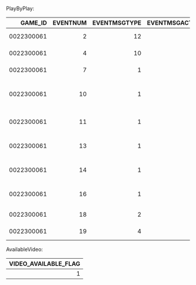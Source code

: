 PlayByPlay:

|    GAME_ID |   EVENTNUM |   EVENTMSGTYPE |   EVENTMSGACTIONTYPE |   PERIOD | WCTIMESTRING   | PCTIMESTRING   | HOMEDESCRIPTION                                            | NEUTRALDESCRIPTION                | VISITORDESCRIPTION                             | SCORE   | SCOREMARGIN   |   PERSON1TYPE |   PLAYER1_ID | PLAYER1_NAME     |   PLAYER1_TEAM_ID | PLAYER1_TEAM_CITY   | PLAYER1_TEAM_NICKNAME   | PLAYER1_TEAM_ABBREVIATION   |   PERSON2TYPE |   PLAYER2_ID | PLAYER2_NAME     |   PLAYER2_TEAM_ID | PLAYER2_TEAM_CITY   | PLAYER2_TEAM_NICKNAME   | PLAYER2_TEAM_ABBREVIATION   |   PERSON3TYPE |   PLAYER3_ID | PLAYER3_NAME   |   PLAYER3_TEAM_ID | PLAYER3_TEAM_CITY   | PLAYER3_TEAM_NICKNAME   | PLAYER3_TEAM_ABBREVIATION   |   VIDEO_AVAILABLE_FLAG |
|-----------:|-----------:|---------------:|---------------------:|---------:|:---------------|:---------------|:-----------------------------------------------------------|:----------------------------------|:-----------------------------------------------|:--------|:--------------|--------------:|-------------:|:-----------------|------------------:|:--------------------|:------------------------|:----------------------------|--------------:|-------------:|:-----------------|------------------:|:--------------------|:------------------------|:----------------------------|--------------:|-------------:|:---------------|------------------:|:--------------------|:------------------------|:----------------------------|-----------------------:|
| 0022300061 |          2 |             12 |                    0 |        1 | 7:36 PM        | 12:00          |                                                            | Start of 1st Period (7:36 PM EST) |                                                |         |               |             0 |            0 |                  |     nan           |                     |                         |                             |             0 |            0 |                  |     nan           |                     |                         |                             |             0 |            0 |                |     nan           |                     |                         |                             |                      0 |
| 0022300061 |          4 |             10 |                    0 |        1 | 7:36 PM        | 12:00          | Jump Ball Jokic vs. Davis: Tip to James                    |                                   |                                                |         |               |             4 |       203999 | Nikola Jokic     |       1.61061e+09 | Denver              | Nuggets                 | DEN                         |             5 |       203076 | Anthony Davis    |       1.61061e+09 | Los Angeles         | Lakers                  | LAL                         |             5 |         2544 | LeBron James   |       1.61061e+09 | Los Angeles         | Lakers                  | LAL                         |                      1 |
| 0022300061 |          7 |              1 |                    7 |        1 | 7:37 PM        | 11:42          |                                                            |                                   | Davis 1' Dunk (2 PTS) (Russell 1 AST)          | 2 - 0   | -2            |             5 |       203076 | Anthony Davis    |       1.61061e+09 | Los Angeles         | Lakers                  | LAL                         |             5 |      1626156 | D'Angelo Russell |       1.61061e+09 | Los Angeles         | Lakers                  | LAL                         |             0 |            0 |                |     nan           |                     |                         |                             |                      1 |
| 0022300061 |         10 |              1 |                  101 |        1 | 7:37 PM        | 11:15          | Jokic 7' Driving Floating Jump Shot (2 PTS) (Murray 1 AST) |                                   |                                                | 2 - 2   | TIE           |             4 |       203999 | Nikola Jokic     |       1.61061e+09 | Denver              | Nuggets                 | DEN                         |             4 |      1627750 | Jamal Murray     |       1.61061e+09 | Denver              | Nuggets                 | DEN                         |             0 |            0 |                |     nan           |                     |                         |                             |                      1 |
| 0022300061 |         11 |              1 |                    1 |        1 | 7:37 PM        | 10:57          |                                                            |                                   | Prince 24' 3PT Jump Shot (3 PTS) (James 1 AST) | 5 - 2   | -3            |             5 |      1627752 | Taurean Prince   |       1.61061e+09 | Los Angeles         | Lakers                  | LAL                         |             5 |         2544 | LeBron James     |       1.61061e+09 | Los Angeles         | Lakers                  | LAL                         |             0 |            0 |                |     nan           |                     |                         |                             |                      1 |
| 0022300061 |         13 |              1 |                   75 |        1 | 7:38 PM        | 10:40          | Murray 6' Driving Finger Roll Layup (2 PTS)                |                                   |                                                | 5 - 4   | -1            |             4 |      1627750 | Jamal Murray     |       1.61061e+09 | Denver              | Nuggets                 | DEN                         |             0 |            0 |                  |     nan           |                     |                         |                             |             0 |            0 |                |     nan           |                     |                         |                             |                      1 |
| 0022300061 |         14 |              1 |                    1 |        1 | 7:38 PM        | 10:33          |                                                            |                                   | Prince 25' 3PT Jump Shot (6 PTS) (James 2 AST) | 8 - 4   | -4            |             5 |      1627752 | Taurean Prince   |       1.61061e+09 | Los Angeles         | Lakers                  | LAL                         |             5 |         2544 | LeBron James     |       1.61061e+09 | Los Angeles         | Lakers                  | LAL                         |             0 |            0 |                |     nan           |                     |                         |                             |                      1 |
| 0022300061 |         16 |              1 |                   80 |        1 | 7:38 PM        | 10:16          | Murray 26' 3PT Step Back Jump Shot (5 PTS)                 |                                   |                                                | 8 - 7   | -1            |             4 |      1627750 | Jamal Murray     |       1.61061e+09 | Denver              | Nuggets                 | DEN                         |             0 |            0 |                  |     nan           |                     |                         |                             |             0 |            0 |                |     nan           |                     |                         |                             |                      1 |
| 0022300061 |         18 |              2 |                   79 |        1 | 7:38 PM        | 10:03          |                                                            |                                   | MISS Russell 25' 3PT Pullup Jump Shot          |         |               |             5 |      1626156 | D'Angelo Russell |       1.61061e+09 | Los Angeles         | Lakers                  | LAL                         |             0 |            0 |                  |     nan           |                     |                         |                             |             0 |            0 |                |     nan           |                     |                         |                             |                      1 |
| 0022300061 |         19 |              4 |                    0 |        1 | 7:38 PM        | 10:01          |                                                            |                                   | Reaves REBOUND (Off:1 Def:0)                   |         |               |             5 |      1630559 | Austin Reaves    |       1.61061e+09 | Los Angeles         | Lakers                  | LAL                         |             0 |            0 |                  |     nan           |                     |                         |                             |             0 |            0 |                |     nan           |                     |                         |                             |                      1 |

AvailableVideo:

|   VIDEO_AVAILABLE_FLAG |
|-----------------------:|
|                      1 |